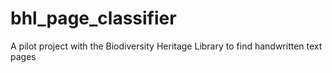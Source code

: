 # bhl_page_classifier
A pilot project with the Biodiversity Heritage Library to find handwritten text pages
